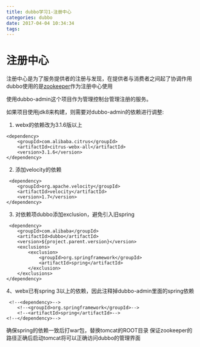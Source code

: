 ```yaml
---
title: dubbo学习1-注册中心
categories: dubbo
date: 2017-04-04 10:34:34
tags:
---
```


# 注册中心
注册中心是为了服务提供者的注册与发现，在提供者与消费者之间起了协调作用
dubbo使用的是[zookeeper](https://xueyikang.github.io/2017/06/20/zookeeper-init/)作为注册中心使用

使用dubbo-admin这个项目作为管理控制台管理注册的服务。

如果项目使用jdk8来构建，则需要对dubbo-admin的依赖进行调整:

1. webx的依赖改为3.1.6版以上
```
<dependency>
    <groupId>com.alibaba.citrus</groupId>
    <artifactId>citrus-webx-all</artifactId>
    <version>3.1.6</version>
</dependency>
 ```

2. 添加velocity的依赖
```
 <dependency>
    <groupId>org.apache.velocity</groupId>
    <artifactId>velocity</artifactId>
    <version>1.7</version>
</dependency>
 ```

3. 对依赖项dubbo添加exclusion，避免引入旧spring

```
 <dependency>
    <groupId>com.alibaba</groupId>
    <artifactId>dubbo</artifactId>
    <version>${project.parent.version}</version>
    <exclusions>
        <exclusion>
            <groupId>org.springframework</groupId>
            <artifactId>spring</artifactId>
        </exclusion>
    </exclusions>
</dependency>
```
 

4、webx已有spring 3以上的依赖，因此注释掉dubbo-admin里面的spring依赖
```
 <!--<dependency>-->
    <!--<groupId>org.springframework</groupId>-->
    <!--<artifactId>spring</artifactId>-->
<!--</dependency>-->
```

确保spring的依赖一致后打war包，替换tomcat的ROOT目录
保证zookeeper的路径正确后启动tomcat将可以正确访问dubbo的管理界面
